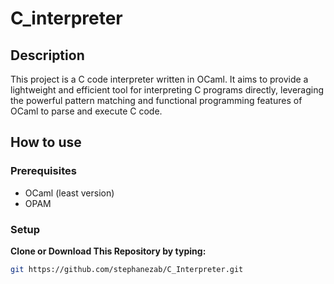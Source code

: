 # C_interpreter

## Description
This project is a C code interpreter written in OCaml. It aims to provide a lightweight and efficient tool for interpreting C programs directly, leveraging the powerful pattern matching and functional programming features of OCaml to parse and execute C code.

## How to use

### Prerequisites

- OCaml (least version)
-  OPAM

### Setup
 **Clone or Download This Repository by typing:**
```bash
git https://github.com/stephanezab/C_Interpreter.git
```
